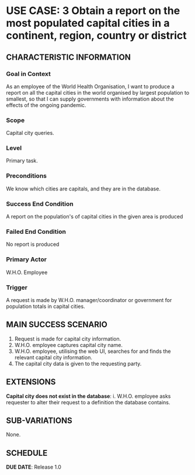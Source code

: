 # USE CASE: 3 Obtain a report on the most populated capital cities in a continent, region, country or district

## CHARACTERISTIC INFORMATION

### Goal in Context


As an employee of the World Health Organisation, I want to produce a report on all the capital cities in the world organised by largest population to smallest, so that I can supply governments with information about the effects of the ongoing pandemic.

### Scope

Capital city queries.

### Level

Primary task.

### Preconditions

We know which cities are capitals, and they are in the database.

### Success End Condition

A report on the population's of capital cities in the given area is produced

### Failed End Condition

No report is produced

### Primary Actor

W.H.O. Employee

### Trigger

A request is made by W.H.O. manager/coordinator or government for population
totals in capital cities.

## MAIN SUCCESS SCENARIO

1. Request is made for capital city information.
2. W.H.O. employee captures capital city name.
3. W.H.O. employee, utilising the web UI, searches for and finds the relevant 
   capital city information.
4. The capital city data is given to the requesting party.

## EXTENSIONS

**Capital city does not exist in the database**:
    i. W.H.O. employee asks requester to alter their request to a definition the
       database contains.

## SUB-VARIATIONS

None.

## SCHEDULE

**DUE DATE**: Release 1.0
